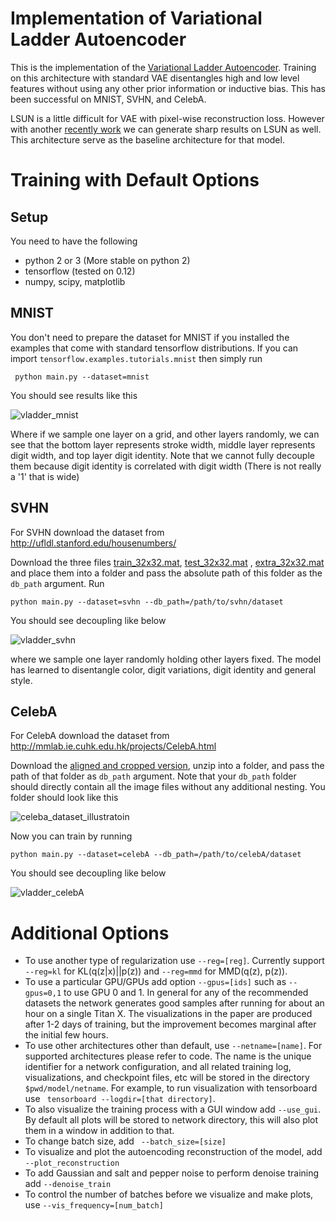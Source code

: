 # Implementation of Variational Ladder Autoencoder



This is the implementation of the [Variational Ladder Autoencoder](https://arxiv.org/abs/1702.08396). Training on this architecture with standard VAE disentangles high and low level features without using any other prior information or inductive bias. This has been successful on MNIST, SVHN, and CelebA. 

LSUN is a little difficult for VAE with pixel-wise reconstruction loss. However with another [recently work](https://github.com/ShengjiaZhao/Sequential-VAE) we can generate sharp results on LSUN as well. This architecture serve as the baseline architecture for that model.

# Training with Default Options

## Setup

You need to have the following

- python 2 or 3 (More stable on python 2)
- tensorflow (tested on 0.12)
- numpy, scipy, matplotlib

## MNIST

You don't need to prepare the dataset for MNIST if you installed the examples that come with standard tensorflow distributions. If you can import ```tensorflow.examples.tutorials.mnist``` then simply run 

``` python main.py --dataset=mnist```

You should see results like this

![vladder_mnist](plots/vladder_mnist.png)

Where if we sample one layer on a grid, and other layers randomly, we can see that the bottom layer represents stroke width, middle layer represents digit width, and top layer digit identity. Note that we cannot fully decouple them because digit identity is correlated with digit width (There is not really a '1' that is wide)

## SVHN

For SVHN download the dataset from http://ufldl.stanford.edu/housenumbers/

Download the three files [train_32x32.mat](http://ufldl.stanford.edu/housenumbers/train_32x32.mat), [test_32x32.mat](http://ufldl.stanford.edu/housenumbers/test_32x32.mat) , [extra_32x32.mat](http://ufldl.stanford.edu/housenumbers/extra_32x32.mat) and place them into a folder and pass the absolute path of this folder as the ```db_path``` argument. Run 

``` python main.py --dataset=svhn --db_path=/path/to/svhn/dataset ```

You should see decoupling like below

![vladder_svhn](plots/vladder_svhn.png)

where we sample one layer randomly holding other layers fixed. The model has learned to disentangle color, digit variations, digit identity and general style.

## CelebA

For CelebA download the dataset from http://mmlab.ie.cuhk.edu.hk/projects/CelebA.html

Download the [aligned and cropped version](https://drive.google.com/open?id=0B7EVK8r0v71pbWNEUjJKdDQ3dGc), unzip into a folder, and pass the path of that folder as ```db_path``` argument. Note that your ```db_path``` folder should directly contain all the image files without any additional nesting. You folder should look like this

![celeba_dataset_illustratoin](plots/celeba_dataset.png)

Now you can train by running

``` python main.py --dataset=celebA --db_path=/path/to/celebA/dataset ```

You should see decoupling like below

![vladder_celebA](plots/vladder_celebA.png)

# Additional Options

- To use another type of regularization use ```--reg=[reg]```. Currently support ```--reg=kl``` for KL(q(z|x)||p(z)) and ```--reg=mmd``` for MMD(q(z), p(z)).
- To use a particular GPU/GPUs add option ```--gpus=[ids]``` such as ```--gpus=0,1``` to use GPU 0 and 1. In general for any of the recommended datasets the network generates good samples after running for about an hour on a single Titan X. The visualizations in the paper are produced after 1-2 days of training, but the improvement becomes marginal after the initial few hours. 
- To use other architectures other than default, use ```--netname=[name]```. For supported architectures please refer to code. The name is the unique identifier for a network configuration, and all related training log, visualizations, and checkpoint files, etc will be stored in the directory ```$pwd/model/netname```. For example, to run visualization with tensorboard use ``` tensorboard --logdir=[that directory]```.
- To also visualize the training process with a GUI window add ```--use_gui```. By default all plots will be stored to network directory, this will also plot them in a window in addition to that.
- To change batch size, add ``` --batch_size=[size]```
- To visualize and plot the autoencoding reconstruction of the model, add ```--plot_reconstruction```
- To add Gaussian and salt and pepper noise to perform denoise training add ```--denoise_train```
- To control the number of batches before we visualize and make plots, use ```--vis_frequency=[num_batch]```


